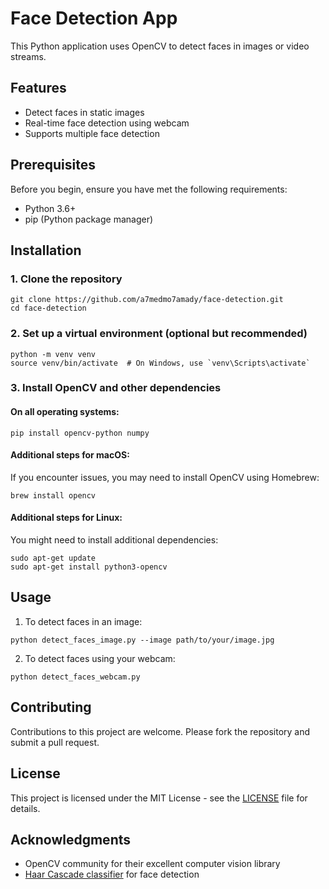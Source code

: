 # Face Detection App

This Python application uses OpenCV to detect faces in images or video streams.

## Features

- Detect faces in static images
- Real-time face detection using webcam
- Supports multiple face detection

## Prerequisites

Before you begin, ensure you have met the following requirements:

- Python 3.6+
- pip (Python package manager)

## Installation

### 1. Clone the repository

```
git clone https://github.com/a7medmo7amady/face-detection.git
cd face-detection
```

### 2. Set up a virtual environment (optional but recommended)

```
python -m venv venv
source venv/bin/activate  # On Windows, use `venv\Scripts\activate`
```

### 3. Install OpenCV and other dependencies

#### On all operating systems:

```
pip install opencv-python numpy
```

#### Additional steps for macOS:

If you encounter issues, you may need to install OpenCV using Homebrew:

```
brew install opencv
```

#### Additional steps for Linux:

You might need to install additional dependencies:

```
sudo apt-get update
sudo apt-get install python3-opencv
```

## Usage

1. To detect faces in an image:

```
python detect_faces_image.py --image path/to/your/image.jpg
```

2. To detect faces using your webcam:

```
python detect_faces_webcam.py
```

## Contributing

Contributions to this project are welcome. Please fork the repository and submit a pull request.

## License

This project is licensed under the MIT License - see the [LICENSE](LICENSE) file for details.

## Acknowledgments

- OpenCV community for their excellent computer vision library
- [Haar Cascade classifier](https://docs.opencv.org/3.4/db/d28/tutorial_cascade_classifier.html) for face detection
